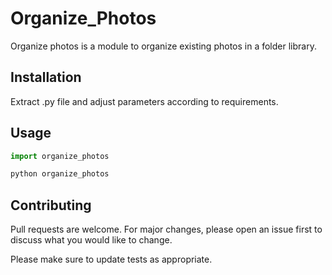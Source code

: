 # Organize_Photos

Organize photos is a module to organize existing photos in a folder library.

## Installation

Extract .py file and adjust parameters according to requirements.

## Usage

```python
import organize_photos

python organize_photos
```

## Contributing
Pull requests are welcome. For major changes, please open an issue first to discuss what you would like to change.

Please make sure to update tests as appropriate.
